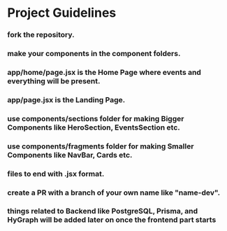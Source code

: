 # Project Guidelines

### fork the repository.
### make your components in the component folders.
### app/home/page.jsx is the Home Page where events and everything will be present.
### app/page.jsx is the Landing Page.
### use components/sections folder for making Bigger Components like HeroSection, EventsSection etc.
### use components/fragments folder for making Smaller Components like NavBar, Cards etc.
### files to end with .jsx format.
### create a PR with a branch of your own name like "name-dev".
### things related to Backend like PostgreSQL, Prisma, and HyGraph will be added later on once the frontend part starts